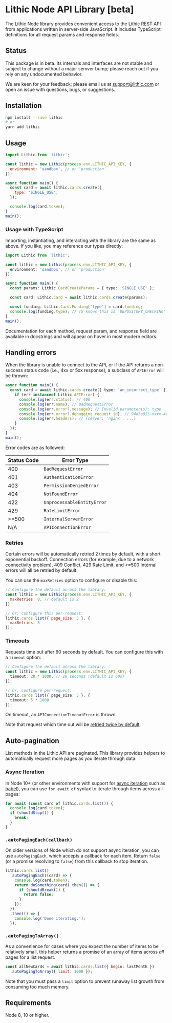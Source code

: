# Lithic Node API Library [beta]

The Lithic Node library provides convenient access to the Lithic REST API from applications written in server-side JavaScript.
It includes TypeScript definitions for all request params and response fields.

## Status

This package is in beta. Its internals and interfaces are not stable
and subject to change without a major semver bump;
please reach out if you rely on any undocumented behavior.

We are keen for your feedback; please email us at [support@lithic.com](mailto:support@lithic.com)
or open an issue with questions, bugs, or suggestions.

## Installation

```sh
npm install --save lithic
# or
yarn add lithic
```

## Usage

```js
import Lithic from 'lithic';

const lithic = new Lithic(process.env.LITHIC_API_KEY, {
  environment: 'sandbox', // or 'production'
});

async function main() {
  const card = await lithic.cards.create({
    type: 'SINGLE_USE',
  });

  console.log(card.token);
}
main();
```

### Usage with TypeScript

Importing, instantiating, and interacting with the library are the same as above.
If you like, you may reference our types directly:

```ts
import Lithic from 'lithic';

const lithic = new Lithic(process.env.LITHIC_API_KEY, {
  environment: 'sandbox', // or 'production'
});

async function main() {
  const params: Lithic.CardCreateParams = { type: 'SINGLE_USE' };

  const card: Lithic.Card = await lithic.cards.create(params);

  const funding: Lithic.Card.Funding['type'] = card.funding;
  console.log(funding.type); // TS knows this is 'DEPOSITORY_CHECKING' | 'DEPOSITORY_SAVINGS'
}
main();
```

Documentation for each method, request param, and response field are available in docstrings and will appear on hover in most modern editors.

## Handling errors

When the library is unable to connect to the API,
or if the API returns a non-success status code (i.e., 4xx or 5xx response),
a subclass of `APIError` will be thrown:

```ts
async function main() {
  const card = await lithic.cards.create({ type: 'an_incorrect_type' }).catch((err) => {
    if (err instanceof Lithic.APIError) {
      console.log(err.status); // 400
      console.log(err.name); // BadRequestError
      console.log(err.error?.message); // Invalid parameter(s): type
      console.log(err.error?.debugging_request_id); // 94d5e915-xxxx-4cee-a4f5-2xd6ebd279ac
      console.log(err.headers); // {server: 'nginx', ...}
    }
  });
}
main();
```

Error codes are as followed:

| Status Code | Error Type                 |
| ----------- | -------------------------- |
| 400         | `BadRequestError`          |
| 401         | `AuthenticationError`      |
| 403         | `PermissionDeniedError`    |
| 404         | `NotFoundError`            |
| 422         | `UnprocessableEntityError` |
| 429         | `RateLimitError`           |
| >=500       | `InternalServerError`      |
| N/A         | `APIConnectionError`       |

### Retries

Certain errors will be automatically retried 2 times by default, with a short exponential backoff.
Connection errors (for example, due to a network connectivity problem), 409 Conflict, 429 Rate Limit,
and >=500 Internal errors will all be retried by default.

You can use the `maxRetries` option to configure or disable this:

<!-- prettier-ignore -->
```js
// Configure the default across the library:
const lithic = new Lithic(process.env.LITHIC_API_KEY, {
  maxRetries: 0, // default is 2
});

// Or, configure this per-request:
lithic.cards.list({ page_size: 5 }, {
  maxRetries: 5
});
```

### Timeouts

Requests time out after 60 seconds by default. You can configure this with a `timeout` option:

<!-- prettier-ignore -->
```ts
// Configure the default across the library:
const lithic = new Lithic(process.env.LITHIC_API_KEY, {
  timeout: 20 * 1000, // 20 seconds (default is 60s)
});

// Or, configure per-request:
lithic.cards.list({ page_size: 5 }, {
  timeout: 5 * 1000
});
```

On timeout, an `APIConnectionTimeoutError` is thrown.

Note that request which time out will be [retried twice by default](#retries).

## Auto-pagination

List methods in the Lithic API are paginated.
This library provides helpers to automatically request more pages as you iterate through data.

### Async Iteration

In Node 10+ (or other environments with support for
[async iteration](https://github.com/tc39/proposal-async-iteration#the-async-iteration-statement-for-await-of)
such as [babel](https://babeljs.io/docs/en/babel-plugin-transform-async-generator-functions)),
you can use `for await of` syntax to iterate through items across all pages:

```js
for await (const card of lithic.cards.list()) {
  console.log(card.token);
  if (shouldStop()) {
    break;
  }
}
```

### `.autoPagingEach(callback)`

On older versions of Node which do not support async iteration,
you can use `autoPagingEach`, which accepts a callback for each item.
Return `false` (or a promise resolving to `false`) from this callback to stop iteration.

<!-- prettier-ignore -->
```js
lithic.cards.list()
  .autoPagingEach((card) => {
    console.log(card.token);
    return doSomething(card).then(() => {
      if (shouldBreak()) {
        return false;
      }
    });
  })
  .then(() => {
    console.log('Done iterating.');
  });
```

### `.autoPagingToArray()`

As a convenience for cases where you expect the number of items to be relatively small,
this helper returns a promise of an array of items across _all_ pages for a list request.

<!-- prettier-ignore -->
```js
const allNewCards = await lithic.cards.list({ begin: lastMonth })
  .autoPagingToArray({ limit: 1000 });
```

Note that you must pass a `limit` option to prevent runaway list growth from consuming too much memory.

## Requirements

Node 8, 10 or higher.
